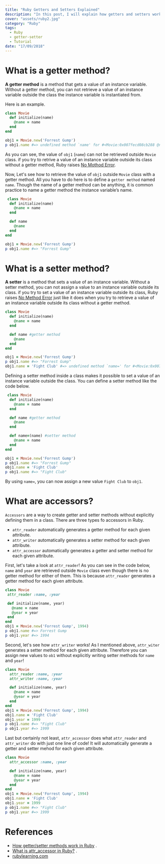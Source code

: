```yaml
---
title: "Ruby Getters and Setters Explained"
description: "In this post, I will explain how getters and setters work in Ruby. A getter method is a method that gets a value of an instance variable."
cover: "assets/ruby2.jpg"
category: "Ruby"
tags:
  - Ruby
  - getter-setter
  - Tutorial
date: "17/09/2018"
---
```

# What is a getter method?

**A getter method** is a method that gets a value of an instance variable.
Without a getter method, you can not retrieve a value of an instance variable outside the class the instance variable is instantiated from.

Here is an example.

```Ruby
class Movie
  def initialize(name)
    @name = name
  end
end

obj1 = Movie.new('Forrest Gump')
p obj1.name #=> undefined method `name' for #<Movie:0x007fecd08cb288 @name="Forrest Gump"> (NoMethodError)
```

As you can see, the value of `obj1` (`name`) can not be retrieved outside `Movie` class. if you try to retrive a value of an instance variable outside its class without a getter method, Ruby raises [No Mothod Error](http://ruby-doc.org/core-2.5.0/NoMethodError.html).

Now, Let's see how to retrieve the value of `obj1` outside `Movie` class with a getter method.
All you have to do here is to define a `getter method` named `name`. Though the name of a getter method can be anything, it is common practice to name a getter method the instance variable’s name.

```Ruby
 class Movie
  def initialize(name)
    @name = name
  end

  def name
    @name
  end
end

obj1 = Movie.new('Forrest Gump')
p obj1.name #=> "Forrest Gump"
```

# What is a setter method?

**A setter** is a method that sets a value of an instance variable.
Without a setter method, you can not assign a value to an instance variable outside its class.
if you try to set a value of an instance variable outside its class, Ruby raises [No Method Error](http://ruby-doc.org/core-2.5.0/NoMethodError.html) just like it does when you try to retrieve a value of an instance variable outside its class without a getter method.

```Ruby
class Movie
  def initialize(name)
    @name = name
  end

  def name #getter method
    @name
  end
end

obj1 = Movie.new('Forrest Gump')
p obj1.name #=> "Forrest Gump"
obj1.name = 'Fight Club' #=> undefined method `name=' for #<Movie:0x007f9937053368 @name="Forrest Gump"> (NoMethodError)
```

Defining a setter method inside a class makes it possible to set a value of an instance variable outside the class.
You can define a setter method like the code below.

```Ruby
 class Movie
  def initialize(name)
    @name = name
  end

  def name #getter method
    @name
  end

  def name=(name) #setter method
    @name = name
  end
end

obj1 = Movie.new('Forrest Gump')
p obj1.name #=> "Forrest Gump"
obj1.name = 'Fight Club'
p obj1.name #=> "Fight Club"
```

By using `name=`, you can now assign a new value `Fight Club` to `obj1`.

# What are accessors?

`Accessors` are a way to create getter and setter methods without explicitly defining them in a class.
There are three types fo accessors in Ruby.

- `attr_reader` automatically generates a getter method for each given attribute.
- `attr_writer` automatically generates a setter method for each given attribute.
- `attr_accessor` automatically generates a getter and setter method for each given attribute.

First, let's take a look at `attr_reader`!
As you can see in the code below, `name` and `year` are retrieved outside `Movie` class even though there is no getter method for either of them. This is because `attr_reader` generates a getter method for each given attribute.

```ruby
class Movie
 attr_reader :name, :year

 def initialize(name, year)
   @name = name
   @year = year
 end
end
obj1 = Movie.new('Forrest Gump', 1994)
p obj1.name #=> Forrest Gump
p obj1.year #=> 1994
```

Second, let's see how `attr_writer` works!
As I mentioned above, `attr_witer` generates a setter method for each given attribute. Therefore you can assign new values to `ob1` without explicitly writing setter methods for `name` and `year`!

```ruby
class Movie
  attr_reader :name, :year
  attr_writer :name, :year

  def initialize(name, year)
    @name = name
    @year = year
  end
end
obj1 = Movie.new('Forrest Gump', 1994)
obj1.name = 'Fight Club'
obj1.year = 1999
p obj1.name #=> "Fight Club"
p obj1.year #=> 1999
```

Last but certainly not least, `attr_accessor` does what `attr_reader` and `attr_writer` do with just one line of code! It will automatically generate a getter and setter mehod for each given attribute.

```Ruby
class Movie
  attr_accessor :name, :year

  def initialize(name, year)
    @name = name
    @year = year
  end
end
obj1 = Movie.new('Forrest Gump', 1994)
obj1.name = 'Fight Club'
obj1.year = 1999
p obj1.name #=> "Fight Club"
p obj1.year #=> 1999
```

# References

- [How getter/setter methods work in Ruby](https://medium.com/@rondwalker22/how-getter-setter-methods-work-in-ruby-c5f5da07f99) .
- [What is attr_accessor in Ruby?](https://stackoverflow.com/questions/4370960/what-is-attr-accessor-in-ruby) .
- [rubylearning.com](http://rubylearning.com/satishtalim/ruby_syntactic_sugar.html)
